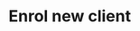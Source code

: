 #  Enrol new client

<api-endpoint openapi-path="../../../../enrolment-service/src/main/resources/openapi/api.yaml" method="POST" endpoint="/enrolments"/>